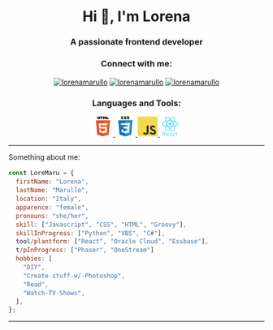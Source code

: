

<h1 align="center">Hi 👋, I'm Lorena</h1>
<h3 align="center">A passionate frontend developer</h3>

<div class="conteiner">
<div>
<h3 align="center">Connect with me:</h3>
<p align="center">
<a href="https://twitter.com/lorenamarullo" target="blank"><img align="center" src="https://raw.githubusercontent.com/rahuldkjain/github-profile-readme-generator/master/src/images/icons/Social/twitter.svg" alt="lorenamarullo" height="30" width="40" /></a>
<a href="https://linkedin.com/in/lorena-marullo-443072138" target="blank"><img align="center" src="https://raw.githubusercontent.com/rahuldkjain/github-profile-readme-generator/master/src/images/icons/Social/linked-in-alt.svg" alt="lorenamarullo" height="30" width="40" /></a>
<a href="https://instagram.com/lorenamarullo" target="blank"><img align="center" src="https://raw.githubusercontent.com/rahuldkjain/github-profile-readme-generator/master/src/images/icons/Social/instagram.svg" alt="lorenamarullo" height="30" width="40" /></a>
</p>
</div>
<div>
<h3 align="center">Languages and Tools:</h3>
<p align="center"><a href="https://www.w3.org/html/" target="_blank" rel="noreferrer"> <img src="https://raw.githubusercontent.com/devicons/devicon/master/icons/html5/html5-original-wordmark.svg" alt="html5" width="40" height="40"/> </a> <a href="https://www.w3schools.com/css/" target="_blank" rel="noreferrer"> <img src="https://raw.githubusercontent.com/devicons/devicon/master/icons/css3/css3-original-wordmark.svg" alt="css3" width="40" height="40"/> </a>  <a href="https://developer.mozilla.org/en-US/docs/Web/JavaScript" target="_blank" rel="noreferrer"> <img src="https://raw.githubusercontent.com/devicons/devicon/master/icons/javascript/javascript-original.svg" alt="javascript" width="40" height="40"/> </a><a href="https://reactjs.org/" target="_blank" rel="noreferrer"> <img src="https://raw.githubusercontent.com/devicons/devicon/master/icons/react/react-original-wordmark.svg" alt="react" width="40" height="40"/> </a>  </p>
</div>
</div>


<hr>
Something about me:

```javascript
const LoreMaru = {
  firstName: "Lorena",
  lastName: "Marullo",
  location: "Italy",
  apparence: "female",
  pronouns: "she/her",
  skill: ["Javascript", "CSS", "HTML", "Groovy"],
  skillInProgress: ["Python", "VBS", "C#"],
  tool/plantform: ["React", "Oracle Cloud", "Essbase"],
  t/pInProgress: ["Phaser", "OneStream"]
  hobbies: [
    "DIY",
    "Create-stuff-w/-Photoshop",
    "Read",
    "Watch-TV-Shows",
  ],
};
```

<hr>

